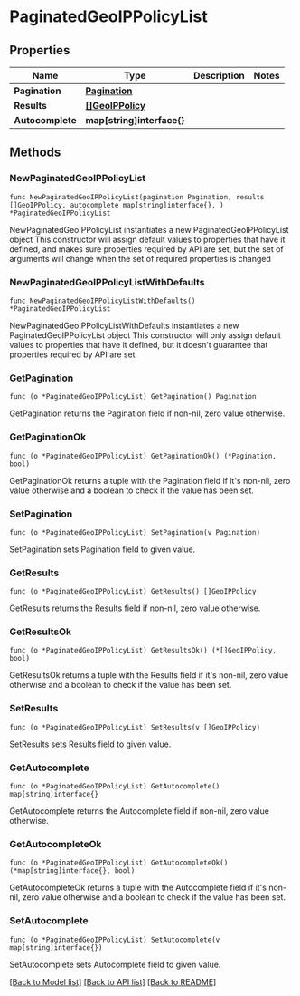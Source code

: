 # PaginatedGeoIPPolicyList

## Properties

Name | Type | Description | Notes
------------ | ------------- | ------------- | -------------
**Pagination** | [**Pagination**](Pagination.md) |  | 
**Results** | [**[]GeoIPPolicy**](GeoIPPolicy.md) |  | 
**Autocomplete** | **map[string]interface{}** |  | 

## Methods

### NewPaginatedGeoIPPolicyList

`func NewPaginatedGeoIPPolicyList(pagination Pagination, results []GeoIPPolicy, autocomplete map[string]interface{}, ) *PaginatedGeoIPPolicyList`

NewPaginatedGeoIPPolicyList instantiates a new PaginatedGeoIPPolicyList object
This constructor will assign default values to properties that have it defined,
and makes sure properties required by API are set, but the set of arguments
will change when the set of required properties is changed

### NewPaginatedGeoIPPolicyListWithDefaults

`func NewPaginatedGeoIPPolicyListWithDefaults() *PaginatedGeoIPPolicyList`

NewPaginatedGeoIPPolicyListWithDefaults instantiates a new PaginatedGeoIPPolicyList object
This constructor will only assign default values to properties that have it defined,
but it doesn't guarantee that properties required by API are set

### GetPagination

`func (o *PaginatedGeoIPPolicyList) GetPagination() Pagination`

GetPagination returns the Pagination field if non-nil, zero value otherwise.

### GetPaginationOk

`func (o *PaginatedGeoIPPolicyList) GetPaginationOk() (*Pagination, bool)`

GetPaginationOk returns a tuple with the Pagination field if it's non-nil, zero value otherwise
and a boolean to check if the value has been set.

### SetPagination

`func (o *PaginatedGeoIPPolicyList) SetPagination(v Pagination)`

SetPagination sets Pagination field to given value.


### GetResults

`func (o *PaginatedGeoIPPolicyList) GetResults() []GeoIPPolicy`

GetResults returns the Results field if non-nil, zero value otherwise.

### GetResultsOk

`func (o *PaginatedGeoIPPolicyList) GetResultsOk() (*[]GeoIPPolicy, bool)`

GetResultsOk returns a tuple with the Results field if it's non-nil, zero value otherwise
and a boolean to check if the value has been set.

### SetResults

`func (o *PaginatedGeoIPPolicyList) SetResults(v []GeoIPPolicy)`

SetResults sets Results field to given value.


### GetAutocomplete

`func (o *PaginatedGeoIPPolicyList) GetAutocomplete() map[string]interface{}`

GetAutocomplete returns the Autocomplete field if non-nil, zero value otherwise.

### GetAutocompleteOk

`func (o *PaginatedGeoIPPolicyList) GetAutocompleteOk() (*map[string]interface{}, bool)`

GetAutocompleteOk returns a tuple with the Autocomplete field if it's non-nil, zero value otherwise
and a boolean to check if the value has been set.

### SetAutocomplete

`func (o *PaginatedGeoIPPolicyList) SetAutocomplete(v map[string]interface{})`

SetAutocomplete sets Autocomplete field to given value.



[[Back to Model list]](../README.md#documentation-for-models) [[Back to API list]](../README.md#documentation-for-api-endpoints) [[Back to README]](../README.md)



